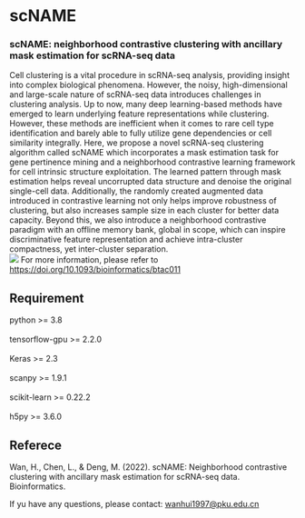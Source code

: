 # scNAME
### scNAME: neighborhood contrastive clustering with ancillary mask estimation for scRNA-seq data
Cell clustering is a vital procedure in scRNA-seq analysis, providing insight into complex biological phenomena. However, the noisy, high-dimensional
and large-scale nature of scRNA-seq data introduces challenges in clustering analysis. Up to now, many
deep learning-based methods have emerged to learn underlying feature representations while clustering.
However, these methods are inefficient when it comes to rare cell type identification and barely able to
fully utilize gene dependencies or cell similarity integrally. 
Here, we propose a novel scRNA-seq clustering algorithm called scNAME which incorporates a
mask estimation task for gene pertinence mining and a neighborhood contrastive learning framework for
cell intrinsic structure exploitation. The learned pattern through mask estimation helps reveal uncorrupted
data structure and denoise the original single-cell data. Additionally, the randomly created augmented
data introduced in contrastive learning not only helps improve robustness of clustering, but also increases
sample size in each cluster for better data capacity. Beyond this, we also introduce a neighborhood
contrastive paradigm with an offline memory bank, global in scope, which can inspire discriminative feature
representation and achieve intra-cluster compactness, yet inter-cluster separation.<br> 
![](https://oup.silverchair-cdn.com/oup/backfile/Content_public/Journal/bioinformatics/38/6/10.1093_bioinformatics_btac011/1/btac011f1.jpeg?Expires=1657506771&Signature=W34JD-5LnUyLl6rVyIBrKlX95WGTvYywCz~0G243VnUuPekZZuYuYrg8xmRVusmj6vWpZStp8eEWpJXI3KBGM8GFVuyJR-6Fek3Px6dsSIWHt69t~5Zrp27czV7h0BAQz4tkVVAQPyHqdF4IJCIl7yNduNoNHvm0M~m2jw1N0lLHhC80ueYCq5M5peQfyDuwdfDdFX5heWF4hnBRdZ3PTOLpNTu~A8pTaOfnieVrerGqp0eQgVq-yZM5dhhdz4oBb6swNyni7bNVApuM1IpdMnqcF~PT0-RrGOHwijugHkvs0NqA4xRBdxJOjSa6NpWHPG9MtGOiPbDdx-S6GbzdSg__&Key-Pair-Id=APKAIE5G5CRDK6RD3PGA)
For more information, please refer to https://doi.org/10.1093/bioinformatics/btac011
## Requirement
python >= 3.8<br>
<br>
tensorflow-gpu >= 2.2.0<br>
<br>
Keras >= 2.3<br>
<br>
scanpy >= 1.9.1<br>
<br>
scikit-learn >= 0.22.2<br>
<br>
h5py >= 3.6.0<br>

## Referece
Wan, H., Chen, L., & Deng, M. (2022). scNAME: Neighborhood contrastive clustering with ancillary mask estimation for scRNA-seq data. Bioinformatics.<br>

If yu have any questions, please contact: wanhui1997@pku.edu.cn


